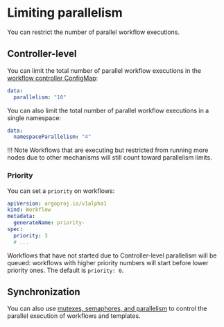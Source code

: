 # Limiting parallelism

You can restrict the number of parallel workflow executions.

## Controller-level

You can limit the total number of parallel workflow executions in the [workflow controller ConfigMap](workflow-controller-configmap.yaml):

```yaml
data:
  parallelism: "10"
```

You can also limit the total number of parallel workflow executions in a single namespace:

```yaml
data:
  namespaceParallelism: "4"
```

!!! Note
    Workflows that are executing but restricted from running more nodes due to other mechanisms will still count toward parallelism limits.

### Priority

You can set a `priority` on workflows:

```yaml
apiVersion: argoproj.io/v1alpha1
kind: Workflow
metadata:
  generateName: priority-
spec:
  priority: 3
  # ...
```

Workflows that have not started due to Controller-level parallelism will be queued: workflows with higher priority numbers will start before lower priority ones.
The default is `priority: 0`.

## Synchronization

You can also use [mutexes, semaphores, and parallelism](synchronization.md) to control the parallel execution of workflows and templates.
